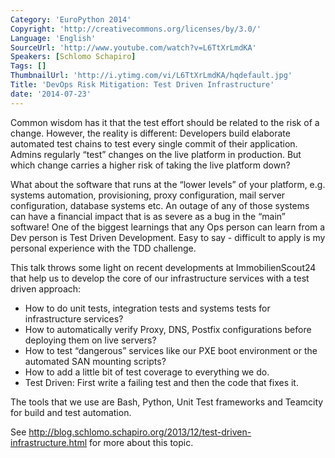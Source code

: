 ```yaml
---
Category: 'EuroPython 2014'
Copyright: 'http://creativecommons.org/licenses/by/3.0/'
Language: 'English'
SourceUrl: 'http://www.youtube.com/watch?v=L6TtXrLmdKA'
Speakers: [Schlomo Schapiro]
Tags: []
ThumbnailUrl: 'http://i.ytimg.com/vi/L6TtXrLmdKA/hqdefault.jpg'
Title: 'DevOps Risk Mitigation: Test Driven Infrastructure'
date: '2014-07-23'
---
```

Common wisdom has it that the test effort should be related to the risk of a change. However, the reality is different: Developers build elaborate automated test chains to test every single commit of their application. Admins regularly “test” changes on the live platform in production. But which change carries a higher risk of taking the live platform down?

What about the software that runs at the “lower levels” of your platform, e.g. systems automation, provisioning, proxy configuration, mail server configuration, database systems etc. An outage of any of those systems can have a financial impact that is as severe as a bug in the “main” software!
One of the biggest learnings that any Ops person can learn from a Dev person is Test Driven Development. Easy to say - difficult to apply is my personal experience with the TDD challenge.

This talk throws some light on recent developments at ImmobilienScout24 that help us to develop the core of our infrastructure services with a test driven approach:

* How to do unit tests, integration tests and systems tests for infrastructure services?
* How to automatically verify Proxy, DNS, Postfix configurations before deploying them on live servers?
* How to test “dangerous” services like our PXE boot environment or the automated SAN mounting scripts?
* How to add a little bit of test coverage to everything we do.
* Test Driven: First write a failing test and then the code that fixes it.

The tools that we use are Bash, Python, Unit Test frameworks and Teamcity for build and test automation.

See http://blog.schlomo.schapiro.org/2013/12/test-driven-infrastructure.html for more about this topic.
